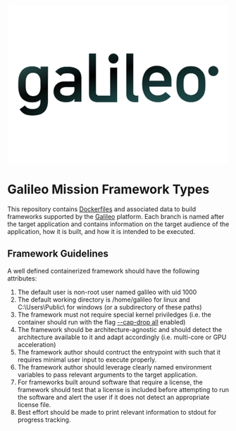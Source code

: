 <p align="center">
  <img src="https://github.com/GoHypernet/Galileo-Mission-Frameworks/blob/master/galileo_pres.png" width="500">
</p>

# Galileo Mission Framework Types
This repository contains [Dockerfiles](https://docs.docker.com/engine/reference/builder/) and associated data to 
build frameworks supported by the [Galileo](https://hypernetlabs.io/galileo/) platform. Each branch is named after
the target application and contains information on the target audience of the application, how it is built, and how
it is intended to be executed. 

## Framework Guidelines
A well defined containerized framework should have the following attributes:
1. The default user is non-root user named galileo with uid 1000
2. The default working directory is /home/galileo for linux and C:\Users\Public\ for windows (or a subdirectory of these paths)
3. The framework must not require special kernel priviledges (i.e. the container should run with the flag [--cap-drop all](https://docs.docker.com/engine/reference/run/#runtime-privilege-and-linux-capabilities) enabled)
4. The framework should be architecture-agnostic and should detect the architecture available to it and adapt accordingly (i.e. multi-core or GPU acceleration)
5. The framework author should contruct the entrypoint with such that it requires minimal user input to execute properly. 
6. The framework author should leverage clearly named environment variables to pass relevant arguments to the target application. 
7. For frameworks built around software that require a license, the framework should test that a license is included before attempting to run the software and alert the user if it does not detect an appropriate license file. 
8. Best effort should be made to print relevant information to stdout for progress tracking. 
